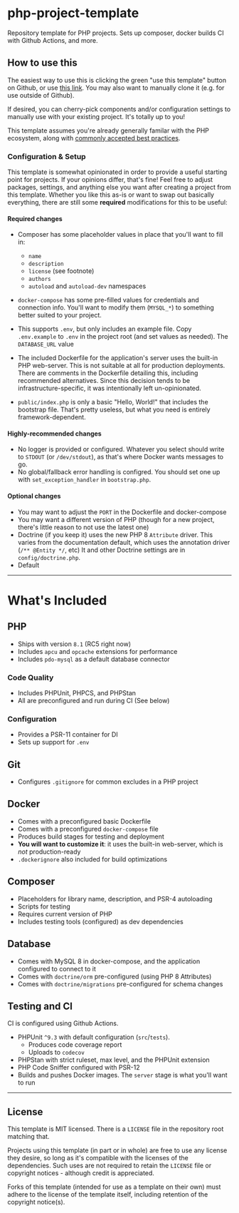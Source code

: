 # php-project-template
Repository template for PHP projects. Sets up composer, docker builds CI with Github Actions, and more.

## How to use this

The easiest way to use this is clicking the green "use this template" button on Github, or use [this link](https://github.com/Firehed/php-project-template/generate).
You may also want to manually clone it (e.g. for use outside of Github).

If desired, you can cherry-pick components and/or configuration settings to manually use with your existing project.
It's totally up to you!

This template assumes you're already generally familar with the PHP ecosystem, along with [commonly accepted best practices](https://phptherightway.com).

### Configuration & Setup

This template is somewhat opinionated in order to provide a useful starting point for projects.
If your opinions differ, that's fine!
Feel free to adjust packages, settings, and anything else you want after creating a project from this template.
Whether you like this as-is or want to swap out basically everything, there are still some **required** modifications for this to be useful:

#### Required changes

- Composer has some placeholder values in place that you'll want to fill in:
  - `name`
  - `description`
  - `license` (see footnote)
  - `authors`
  - `autoload` and `autoload-dev` namespaces

- `docker-compose` has some pre-filled values for credentials and connection info.
  You'll want to modify them (`MYSQL_*`) to something better suited to your project.

- This supports `.env`, but only includes an example file.
  Copy `.env.example` to `.env` in the project root (and set values as needed).
  The `DATABASE_URL` value

- The included Dockerfile for the application's server uses the built-in PHP web-server.
  This is not suitable at all for production deployments.
  There are comments in the Dockerfile detailing this, including recommended alternatives.
  Since this decision tends to be infrastructure-specific, it was intentionally left un-opinionated.

- `public/index.php` is only a basic "Hello, World!" that includes the bootstrap file.
  That's pretty useless, but what you need is entirely framework-dependent.

#### Highly-recommended changes

- No logger is provided or configured.
  Whatever you select should write to `STDOUT` (or `/dev/stdout`), as that's where Docker wants messages to go.
- No global/fallback error handling is configred.
  You should set one up with `set_exception_handler` in `bootstrap.php`.

#### Optional changes

- You may want to adjust the `PORT` in the Dockerfile and docker-compose
- You may want a different version of PHP (though for a new project, there's little reason to not use the latest one)
- Doctrine (if you keep it) uses the new PHP 8 `Attribute` driver.
  This varies from the documentation default, which uses the annotation driver (`/** @Entity */`, etc)
  It and other Doctrine settings are in `config/doctrine.php`.
- Default

---
# What's Included

## PHP
- Ships with version `8.1` (RC5 right now)
- Includes `apcu` and `opcache` extensions for performance
- Includes `pdo-mysql` as a default database connector

### Code Quality
- Includes PHPUnit, PHPCS, and PHPStan
- All are preconfigured and run during CI (See below)

### Configuration
- Provides a PSR-11 container for DI
- Sets up support for `.env`

## Git
- Configures `.gitignore` for common excludes in a PHP project

## Docker
- Comes with a preconfigured basic Dockerfile
- Comes with a preconfigured `docker-compose` file
- Produces build stages for testing and deployment
- **You will want to customize it**: it uses the built-in web-server, which is _not_ production-ready
- `.dockerignore` also included for build optimizations

## Composer
- Placeholders for library name, description, and PSR-4 autoloading
- Scripts for testing
- Requires current version of PHP
- Includes testing tools (configured) as dev dependencies

## Database
- Comes with MySQL 8 in docker-compose, and the application configured to connect to it
- Comes with `doctrine/orm` pre-configured (using PHP 8 Attributes)
- Comes with `doctrine/migrations` pre-configured for schema changes

## Testing and CI
CI is configured using Github Actions.

- PHPUnit `^9.3` with default configuration (`src`/`tests`).
    - Produces code coverage report
    - Uploads to `codecov`
- PHPStan with strict ruleset, max level, and the PHPUnit extension
- PHP Code Sniffer configured with PSR-12
- Builds and pushes Docker images. The `server` stage is what you'll want to run

---
## License
This template is MIT licensed.
There is a `LICENSE` file in the repository root matching that.

Projects using this template (in part or in whole) are free to use any license they desire, so long as it's compatible with the licenses of the dependencies.
Such uses are not required to retain the `LICENSE` file or copyright notices - although credit is appreciated.

Forks of this template (intended for use as a template on their own) must adhere to the license of the template itself, including retention of the copyright notice(s).
